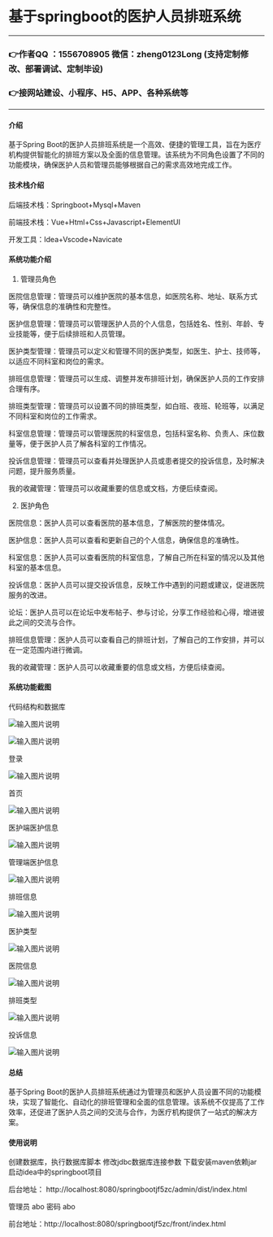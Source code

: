# 基于springboot的医护人员排班系统

---
### 👉作者QQ ：1556708905 微信：zheng0123Long (支持定制修改、部署调试、定制毕设)

### 👉接网站建设、小程序、H5、APP、各种系统等

---

#### 介绍
基于Spring Boot的医护人员排班系统是一个高效、便捷的管理工具，旨在为医疗机构提供智能化的排班方案以及全面的信息管理。该系统为不同角色设置了不同的功能模块，确保医护人员和管理员能够根据自己的需求高效地完成工作。

#### 技术栈介绍
后端技术栈：Springboot+Mysql+Maven

前端技术栈：Vue+Html+Css+Javascript+ElementUI

开发工具：Idea+Vscode+Navicate


#### 系统功能介绍

1. 管理员角色  

医院信息管理：管理员可以维护医院的基本信息，如医院名称、地址、联系方式等，确保信息的准确性和完整性。  

医护信息管理：管理员可以管理医护人员的个人信息，包括姓名、性别、年龄、专业技能等，便于后续排班和人员管理。  

医护类型管理：管理员可以定义和管理不同的医护类型，如医生、护士、技师等，以适应不同科室和岗位的需求。  

排班信息管理：管理员可以生成、调整并发布排班计划，确保医护人员的工作安排合理有序。  

排班类型管理：管理员可以设置不同的排班类型，如白班、夜班、轮班等，以满足不同科室和岗位的工作需求。  

科室信息管理：管理员可以管理医院的科室信息，包括科室名称、负责人、床位数量等，便于医护人员了解各科室的工作情况。  

投诉信息管理：管理员可以查看并处理医护人员或患者提交的投诉信息，及时解决问题，提升服务质量。  

我的收藏管理：管理员可以收藏重要的信息或文档，方便后续查阅。  

2. 医护角色  

医院信息：医护人员可以查看医院的基本信息，了解医院的整体情况。  

医护信息：医护人员可以查看和更新自己的个人信息，确保信息的准确性。  

科室信息：医护人员可以查看医院的科室信息，了解自己所在科室的情况以及其他科室的基本信息。  

投诉信息：医护人员可以提交投诉信息，反映工作中遇到的问题或建议，促进医院服务的改进。  

论坛：医护人员可以在论坛中发布帖子、参与讨论，分享工作经验和心得，增进彼此之间的交流与合作。  

排班信息管理：医护人员可以查看自己的排班计划，了解自己的工作安排，并可以在一定范围内进行微调。  

我的收藏管理：医护人员可以收藏重要的信息或文档，方便后续查阅。

#### 系统功能截图

代码结构和数据库

![输入图片说明](images/91a6cadedcbae74ed02c617291edf12.png)  

![输入图片说明](images/5597b22ae919a5c4c3bb66bbd8299ff.png)  

登录

![输入图片说明](images/5b816c7bffb8e3317b814d73d2445d6.png)

首页

![输入图片说明](images/95b743c3d109c27575a435612f54de6.png)

医护端医护信息

![输入图片说明](images/3dee3268625c1e6f3e6f3ae4eeda41f.png)

管理端医护信息

![输入图片说明](images/e628f5dcf9934e1bb213855a3769c80.png)

排班信息

![输入图片说明](images/a98a908cc2cf2994edf4993602506db.png)

医护类型

![输入图片说明](images/cfc44328305cda1bcad63e1e369573f.png)

医院信息

![输入图片说明](images/dfa4634431b7d52cbe9f281d6a345a9.png)

排班类型

![输入图片说明](images/fa823b060002b266ec4546109a8aada.png)

投诉信息

![输入图片说明](images/ff36dd910a227c5b35b9a364d9ea5be.png)

#### 总结
基于Spring Boot的医护人员排班系统通过为管理员和医护人员设置不同的功能模块，实现了智能化、自动化的排班管理和全面的信息管理。该系统不仅提高了工作效率，还促进了医护人员之间的交流与合作，为医疗机构提供了一站式的解决方案。
#### 使用说明
创建数据库，执行数据库脚本
修改jdbc数据库连接参数
下载安装maven依赖jar
启动idea中的springboot项目

后台地址： http://localhost:8080/springbootjf5zc/admin/dist/index.html

管理员  abo 密码 abo

前台地址：http://localhost:8080/springbootjf5zc/front/index.html

